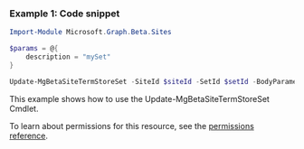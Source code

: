 ### Example 1: Code snippet

```powershellImport-Module Microsoft.Graph.Beta.Sites

$params = @{
	description = "mySet"
}

Update-MgBetaSiteTermStoreSet -SiteId $siteId -SetId $setId -BodyParameter $params
```
This example shows how to use the Update-MgBetaSiteTermStoreSet Cmdlet.
To learn about permissions for this resource, see the [permissions reference](/graph/permissions-reference).

